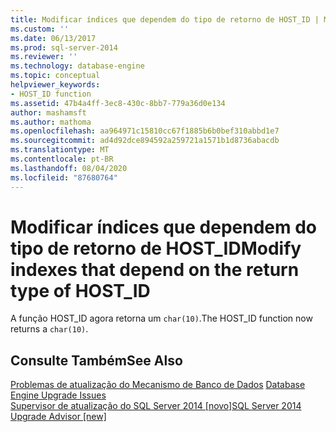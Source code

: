 ```yaml
---
title: Modificar índices que dependem do tipo de retorno de HOST_ID | Microsoft Docs
ms.custom: ''
ms.date: 06/13/2017
ms.prod: sql-server-2014
ms.reviewer: ''
ms.technology: database-engine
ms.topic: conceptual
helpviewer_keywords:
- HOST_ID function
ms.assetid: 47b4a4ff-3ec8-430c-8bb7-779a36d0e134
author: mashamsft
ms.author: mathoma
ms.openlocfilehash: aa964971c15810cc67f1885b6b0bef310abbd1e7
ms.sourcegitcommit: ad4d92dce894592a259721a1571b1d8736abacdb
ms.translationtype: MT
ms.contentlocale: pt-BR
ms.lasthandoff: 08/04/2020
ms.locfileid: "87680764"
---
```

# <a name="modify-indexes-that-depend-on-the-return-type-of-host_id"></a><span data-ttu-id="35223-102">Modificar índices que dependem do tipo de retorno de HOST_ID</span><span class="sxs-lookup"><span data-stu-id="35223-102">Modify indexes that depend on the return type of HOST_ID</span></span>
  <span data-ttu-id="35223-103">A função HOST_ID agora retorna um `char(10)`.</span><span class="sxs-lookup"><span data-stu-id="35223-103">The HOST_ID function now returns a `char(10)`.</span></span>  
  
## <a name="see-also"></a><span data-ttu-id="35223-104">Consulte Também</span><span class="sxs-lookup"><span data-stu-id="35223-104">See Also</span></span>  
 <span data-ttu-id="35223-105">[Problemas de atualização do Mecanismo de Banco de Dados](../../../2014/sql-server/install/database-engine-upgrade-issues.md) </span><span class="sxs-lookup"><span data-stu-id="35223-105">[Database Engine Upgrade Issues](../../../2014/sql-server/install/database-engine-upgrade-issues.md) </span></span>  
 [<span data-ttu-id="35223-106">Supervisor de atualização do SQL Server 2014 &#91;novo&#93;</span><span class="sxs-lookup"><span data-stu-id="35223-106">SQL Server 2014 Upgrade Advisor &#91;new&#93;</span></span>](sql-server-2014-upgrade-advisor.md)  
  
  

